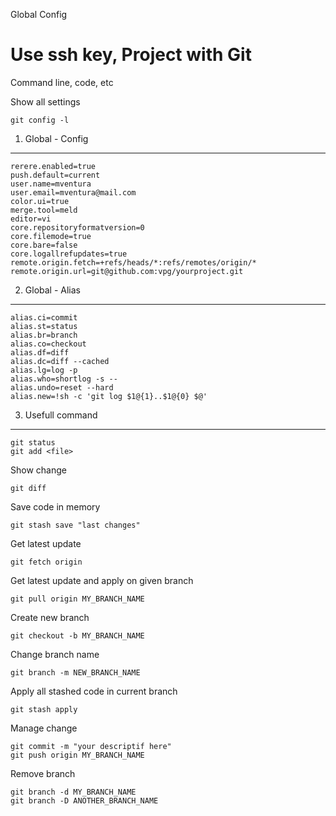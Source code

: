 Global Config

Use ssh key, 
Project with Git  
========================

Command line, code, etc

Show all settings

    git config -l 

1) Global -  Config
----------------------------------
    rerere.enabled=true
    push.default=current
    user.name=mventura
    user.email=mventura@mail.com
    color.ui=true
    merge.tool=meld
    editor=vi
    core.repositoryformatversion=0
    core.filemode=true
    core.bare=false
    core.logallrefupdates=true
    remote.origin.fetch=+refs/heads/*:refs/remotes/origin/*
    remote.origin.url=git@github.com:vpg/yourproject.git


2) Global - Alias
----------------------------------
    alias.ci=commit
    alias.st=status
    alias.br=branch
    alias.co=checkout
    alias.df=diff
    alias.dc=diff --cached
    alias.lg=log -p
    alias.who=shortlog -s --
    alias.undo=reset --hard
    alias.new=!sh -c 'git log $1@{1}..$1@{0} $@'
    
3) Usefull command
----------------------------------
    git status 
    git add <file>

Show change

    git diff
    
Save code in memory

    git stash save "last changes" 

Get latest update

    git fetch origin

Get latest update and apply on given branch

    git pull origin MY_BRANCH_NAME
    
Create new branch 

    git checkout -b MY_BRANCH_NAME
    
Change branch name 

    git branch -m NEW_BRANCH_NAME  
    
Apply all stashed code in current branch

    git stash apply

Manage change 

    git commit -m "your descriptif here"
    git push origin MY_BRANCH_NAME
    
    
Remove branch

    git branch -d MY_BRANCH_NAME
    git branch -D ANOTHER_BRANCH_NAME

